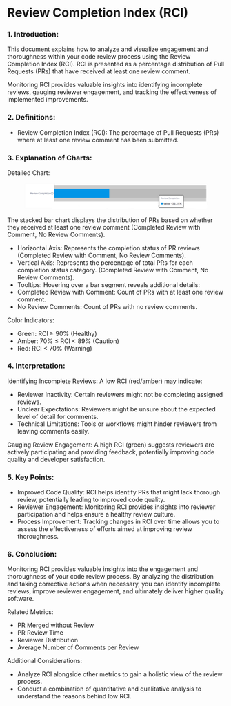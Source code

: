 # Review Completion Index (RCI)

### 1. Introduction:

This document explains how to analyze and visualize engagement and thoroughness within your code review process using the Review Completion Index (RCI). RCI is presented as a percentage distribution of Pull Requests (PRs) that have received at least one review comment.

Monitoring RCI provides valuable insights into identifying incomplete reviews, gauging reviewer engagement, and tracking the effectiveness of implemented improvements.

### 2. Definitions:

* Review Completion Index (RCI): The percentage of Pull Requests (PRs) where at least one review comment has been submitted.

### 3. Explanation of Charts:

Detailed Chart:

<figure><img src="../../../.gitbook/assets/image (6) (1).png" alt=""><figcaption></figcaption></figure>

The stacked bar chart displays the distribution of PRs based on whether they received at least one review comment (Completed Review with Comment, No Review Comments).

* Horizontal Axis: Represents the completion status of PR reviews (Completed Review with Comment, No Review Comments).
* Vertical Axis: Represents the percentage of total PRs for each completion status category.  (Completed Review with Comment, No Review Comments).
* Tooltips: Hovering over a bar segment reveals additional details:
* Completed Review with Comment: Count of PRs with at least one review comment.
* No Review Comments: Count of PRs with no review comments.

Color Indicators:

* Green: RCI ≥ 90% (Healthy)
* Amber: 70% ≤ RCI < 89% (Caution)
* Red: RCI < 70% (Warning)

### 4. Interpretation:

Identifying Incomplete Reviews: A low RCI (red/amber) may indicate:

* Reviewer Inactivity: Certain reviewers might not be completing assigned reviews.
* Unclear Expectations: Reviewers might be unsure about the expected level of detail for comments.
* Technical Limitations: Tools or workflows might hinder reviewers from leaving comments easily.

Gauging Review Engagement: A high RCI (green) suggests reviewers are actively participating and providing feedback, potentially improving code quality and developer satisfaction.

### 5. Key Points:

* Improved Code Quality: RCI helps identify PRs that might lack thorough review, potentially leading to improved code quality.
* Reviewer Engagement: Monitoring RCI provides insights into reviewer participation and helps ensure a healthy review culture.
* Process Improvement: Tracking changes in RCI over time allows you to assess the effectiveness of efforts aimed at improving review thoroughness.

### 6. Conclusion:

Monitoring RCI provides valuable insights into the engagement and thoroughness of your code review process. By analyzing the distribution and taking corrective actions when necessary, you can identify incomplete reviews, improve reviewer engagement, and ultimately deliver higher quality software.

Related Metrics:

* PR Merged without Review
* PR Review Time
* Reviewer Distribution
* Average Number of Comments per Review

Additional Considerations:

* Analyze RCI alongside other metrics to gain a holistic view of the review process.
* Conduct a combination of quantitative and qualitative analysis to understand the reasons behind low RCI.
